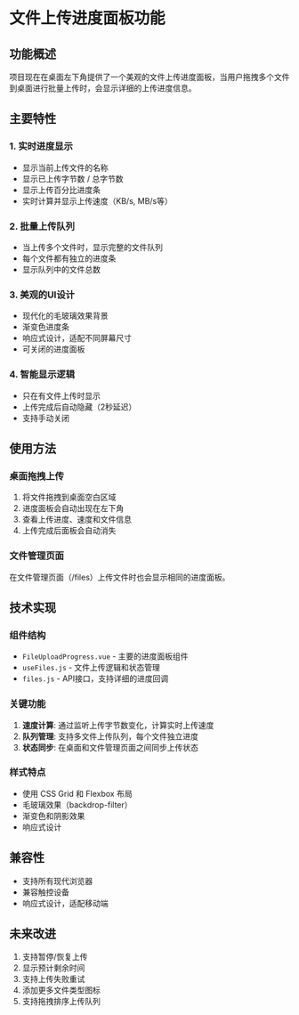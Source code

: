 # 文件上传进度面板功能

## 功能概述

项目现在在桌面左下角提供了一个美观的文件上传进度面板，当用户拖拽多个文件到桌面进行批量上传时，会显示详细的上传进度信息。

## 主要特性

### 1. 实时进度显示

- 显示当前上传文件的名称
- 显示已上传字节数 / 总字节数
- 显示上传百分比进度条
- 实时计算并显示上传速度（KB/s, MB/s等）

### 2. 批量上传队列

- 当上传多个文件时，显示完整的文件队列
- 每个文件都有独立的进度条
- 显示队列中的文件总数

### 3. 美观的UI设计

- 现代化的毛玻璃效果背景
- 渐变色进度条
- 响应式设计，适配不同屏幕尺寸
- 可关闭的进度面板

### 4. 智能显示逻辑

- 只在有文件上传时显示
- 上传完成后自动隐藏（2秒延迟）
- 支持手动关闭

## 使用方法

### 桌面拖拽上传

1. 将文件拖拽到桌面空白区域
2. 进度面板会自动出现在左下角
3. 查看上传进度、速度和文件信息
4. 上传完成后面板会自动消失

### 文件管理页面

在文件管理页面（/files）上传文件时也会显示相同的进度面板。

## 技术实现

### 组件结构

- `FileUploadProgress.vue` - 主要的进度面板组件
- `useFiles.js` - 文件上传逻辑和状态管理
- `files.js` - API接口，支持详细的进度回调

### 关键功能

1. **速度计算**: 通过监听上传字节数变化，计算实时上传速度
2. **队列管理**: 支持多文件上传队列，每个文件独立进度
3. **状态同步**: 在桌面和文件管理页面之间同步上传状态

### 样式特点

- 使用 CSS Grid 和 Flexbox 布局
- 毛玻璃效果（backdrop-filter）
- 渐变色和阴影效果
- 响应式设计

## 兼容性

- 支持所有现代浏览器
- 兼容触控设备
- 响应式设计，适配移动端

## 未来改进

1. 支持暂停/恢复上传
2. 显示预计剩余时间
3. 支持上传失败重试
4. 添加更多文件类型图标
5. 支持拖拽排序上传队列
